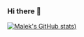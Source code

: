 ### Hi there 👋

[![Malek's GitHub stats](https://github-readme-stats.vercel.app/api?username=malekhijazi&count_private=true))](https://github.com/anuraghazra/github-readme-stats)

<!--
**malekhijazi/malekhijazi** is a ✨ _special_ ✨ repository because its `README.md` (this file) appears on your GitHub profile.

Here are some ideas to get you started:

- 🔭 I’m currently working on ...
- 🌱 I’m currently learning ...
- 👯 I’m looking to collaborate on ...
- 🤔 I’m looking for help with ...
- 💬 Ask me about ...
- 📫 How to reach me: ...
- 😄 Pronouns: ...
- ⚡ Fun fact: ...
-->
